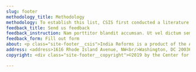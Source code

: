 ```yaml
---
slug: footer
methodology_title: Methodology
methodology: To establish this list, CSIS first conducted a literature review, looking for the frequency that individual reforms were listed by business associations, prominent economists, and government agencies. To refine the list, CSIS organized a series of workshops featuring experts from outside the Indian government who further refined the list and helped determine the difficulty of enacting. Feedback is welcome.
feedback_title: Send us feedback
feedback_instruction: Nam porttitor blandit accumsan. Ut vel dictum sem, a pretium dui. In malesuada enim in dolor
feedback_form: Fill out form
about: <p class="site-footer__csis">India Reforms is a product of the Andreas C. Dracopoulos iDeas Lab, the in-house digital, multimedia, and design agency at the Center for Strategic and International Studies. Established in Washington, D.C., over 50 years ago, the Center for Strategic and International Studies (CSIS) is a bipartisan, nonprofit policy research organization dedicated to providing strategic insights and policy solutions to help decisionmakers chart a course toward a better world. To learn more about CSIS, visit <a href="https://www.csis.org" class="icon-link-external" rel="noopener nofollow" target="_blank">www.csis.org</a>.</p>
address: <address>1616 Rhode Island Avenue, NW<br/>Washington, DC 20036</address>
copyright: <div class="site-footer__copyright">©2019 by the Center for Strategic and  International Studies. All rights reserved. |<a class="privacy-policy" href="https://www.csis.org/privacy-policy" target="_blank" rel="nofollow noreferrer"> Privacy Policy</a> | <a class="privacy-policy" href="https://www.csis.org/reprint-permissions" target="_blank" rel="nofollow noreferrer">Reprint Permissions</a></div>

---
```

